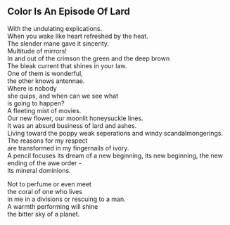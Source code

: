 Color Is An Episode Of Lard
---------------------------
With the undulating explications.  
When you wake like heart refreshed by the heat.  
The slender mane gave it sincerity.  
Multitude of mirrors!  
In and out of the crimson the green and the deep brown  
The bleak current that shines in your law.  
One of them is wonderful,  
the other knows antennae.  
Where is nobody  
she quips, and when can we see what  
is going to happen?  
A fleeting mist of movies.  
Our new flower, our moonlit honeysuckle lines.  
It was an absurd business of lard and ashes.  
Living toward the poppy weak seperations and windy scandalmongerings.  
The reasons for my respect  
are transformed in my fingernails of ivory.  
A pencil focuses its dream of a new beginning, its new beginning, the new ending of the awe order -  
its mineral dominions.  
  
Not to perfume or even meet  
the coral of one who lives  
in me in a divisions or rescuing to a man.  
A warmth performing will shine  
the bitter sky of a planet.  
